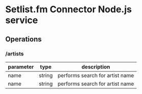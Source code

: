 # Setlist.fm Connector Node.js service

## Operations

### /artists


|parameter|type|description
|---|---|---|
|name|string|performs search for artist name|
|name|string|performs search for artist name|

